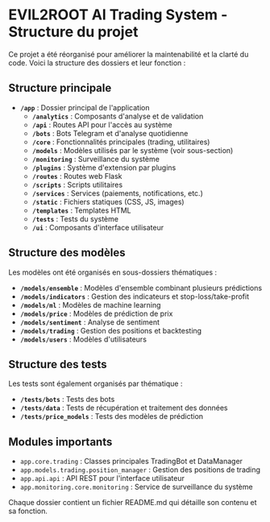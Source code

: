 # EVIL2ROOT AI Trading System - Structure du projet

Ce projet a été réorganisé pour améliorer la maintenabilité et la clarté du code. Voici la structure des dossiers et leur fonction :

## Structure principale

- **`/app`** : Dossier principal de l'application
  - **`/analytics`** : Composants d'analyse et de validation
  - **`/api`** : Routes API pour l'accès au système
  - **`/bots`** : Bots Telegram et d'analyse quotidienne
  - **`/core`** : Fonctionnalités principales (trading, utilitaires)
  - **`/models`** : Modèles utilisés par le système (voir sous-section)
  - **`/monitoring`** : Surveillance du système
  - **`/plugins`** : Système d'extension par plugins
  - **`/routes`** : Routes web Flask
  - **`/scripts`** : Scripts utilitaires
  - **`/services`** : Services (paiements, notifications, etc.)
  - **`/static`** : Fichiers statiques (CSS, JS, images)
  - **`/templates`** : Templates HTML
  - **`/tests`** : Tests du système
  - **`/ui`** : Composants d'interface utilisateur

## Structure des modèles

Les modèles ont été organisés en sous-dossiers thématiques :

- **`/models/ensemble`** : Modèles d'ensemble combinant plusieurs prédictions
- **`/models/indicators`** : Gestion des indicateurs et stop-loss/take-profit
- **`/models/ml`** : Modèles de machine learning
- **`/models/price`** : Modèles de prédiction de prix
- **`/models/sentiment`** : Analyse de sentiment
- **`/models/trading`** : Gestion des positions et backtesting
- **`/models/users`** : Modèles d'utilisateurs

## Structure des tests

Les tests sont également organisés par thématique :

- **`/tests/bots`** : Tests des bots
- **`/tests/data`** : Tests de récupération et traitement des données
- **`/tests/price_models`** : Tests des modèles de prédiction

## Modules importants

- `app.core.trading` : Classes principales TradingBot et DataManager
- `app.models.trading.position_manager` : Gestion des positions de trading
- `app.api.api` : API REST pour l'interface utilisateur
- `app.monitoring.core.monitoring` : Service de surveillance du système

Chaque dossier contient un fichier README.md qui détaille son contenu et sa fonction.
